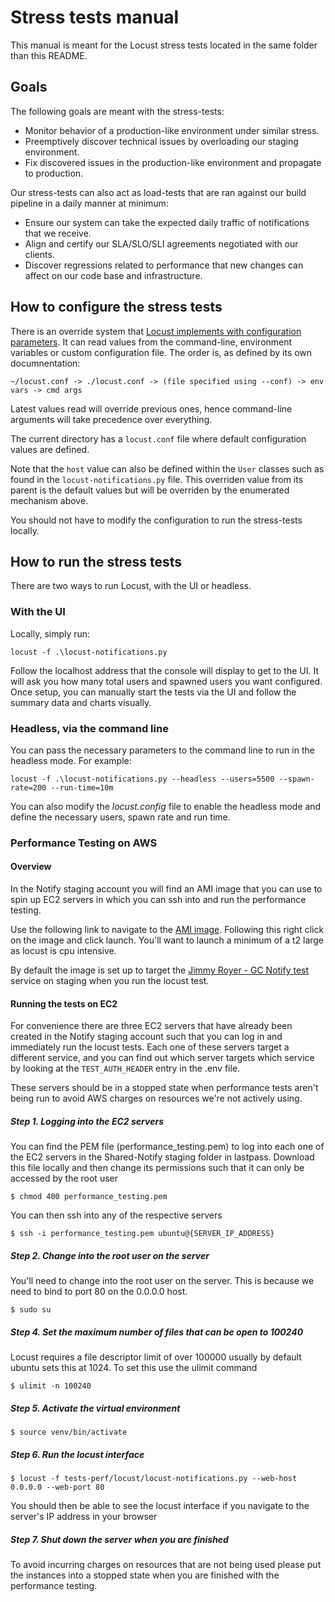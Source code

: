 # Stress tests manual

This manual is meant for the Locust stress tests located in the same folder than this README.

## Goals

The following goals are meant with the stress-tests:

* Monitor behavior of a production-like environment under similar stress.
* Preemptively discover technical issues by overloading our staging environment.
* Fix discovered issues in the production-like environment and propagate to production.

Our stress-tests can also act as load-tests that are ran against our build pipeline in a daily manner at minimum:

* Ensure our system can take the expected daily traffic of notifications that we receive.
* Align and certify our SLA/SLO/SLI agreements negotiated with our clients.
* Discover regressions related to performance that new changes can affect on our code base and infrastructure.

## How to configure the stress tests

There is an override system that [Locust implements with configuration parameters](https://docs.locust.io/en/stable/configuration.html). It can read values from the command-line, environment variables or custom configuration file. The order is, as defined by its own documnentation:

```doc
~/locust.conf -> ./locust.conf -> (file specified using --conf) -> env vars -> cmd args
```

Latest values read will override previous ones, hence command-line arguments will take precedence over everything.

The current directory has a `locust.conf` file where default configuration values are defined.

Note that the `host` value can also be defined within the `User` classes such as found in the `locust-notifications.py` file. This overriden value from its parent is the default values but will be overriden by the enumerated mechanism above.

You should not have to modify the configuration to run the stress-tests locally.

## How to run the stress tests

There are two ways to run Locust, with the UI or headless.

### With the UI

Locally, simply run:

```shell
locust -f .\locust-notifications.py
```

Follow the localhost address that the console will display to get to the UI. It will ask you how many total users and spawned users you want configured. Once setup, you can manually start the tests via the UI and follow the summary data and charts visually.

### Headless, via the command line

You can pass the necessary parameters to the command line to run in the headless mode. For example:

```shell
locust -f .\locust-notifications.py --headless --users=5500 --spawn-rate=200 --run-time=10m
```

You can also modify the *locust.config* file to enable the headless mode and define the necessary users, spawn rate and run time.

### Performance Testing on AWS

#### Overview

In the Notify staging account you will find an AMI image that you can use to spin up EC2 servers in which you can ssh into and
run the performance testing.

Use the following link to navigate to the [AMI image](https://ca-central-1.console.aws.amazon.com/ec2/v2/home?region=ca-central-1#Images:visibility=owned-by-me;name=locust-testing-image;sort=name).
Following this right click on the image and click launch. You'll want to launch a minimum of a t2 large as locust is cpu intensive.

By default the image is set up to target the [Jimmy Royer - GC Notify test](https://staging.notification.cdssandbox.xyz/services/2317d68b-f3ab-4949-956d-4367b488db4b)
service on staging when you run the locust test. 

#### Running the tests on EC2

For convenience there are three EC2 servers that have already been created in the Notify staging account 
such that you can log in and immediately run the locust tests. Each one of these servers target a different
service, and you can find out which server targets which service by looking at the `TEST_AUTH_HEADER` entry in the .env 
file.

These servers should be in a stopped state when performance tests aren't being run to avoid AWS
charges on resources we're not actively using. 

##### Step 1. Logging into the EC2 servers

You can find the PEM file (performance_testing.pem) to log into each one of the EC2 servers in the Shared-Notify staging folder 
in lastpass. Download this file locally and then change its permissions such that it can only be accessed by the root user

```shell
$ chmod 400 performance_testing.pem
```

You can then ssh into any of the respective servers 

```shell
$ ssh -i performance_testing.pem ubuntu@{SERVER_IP_ADDRESS}
```

##### Step 2. Change into the root user on the server

You'll need to change into the root user on the server. This is because we need to bind to port 80
on the 0.0.0.0 host. 

```shell
$ sudo su
```

##### Step 4. Set the maximum number of files that can be open to 100240

Locust requires a file descriptor limit of over 100000 usually by default ubuntu sets this at 1024. To set 
this use the ulimit command 

```shell
$ ulimit -n 100240
```
##### Step 5. Activate the virtual environment

```shell
$ source venv/bin/activate
```

##### Step 6. Run the locust interface

```shell
$ locust -f tests-perf/locust/locust-notifications.py --web-host 0.0.0.0 --web-port 80
```

You should then be able to see the locust interface if you navigate to the server's IP address 
in your browser

##### Step 7. Shut down the server when you are finished

To avoid incurring charges on resources that are not being used please put the instances into a 
stopped state when you are finished with the performance testing. 